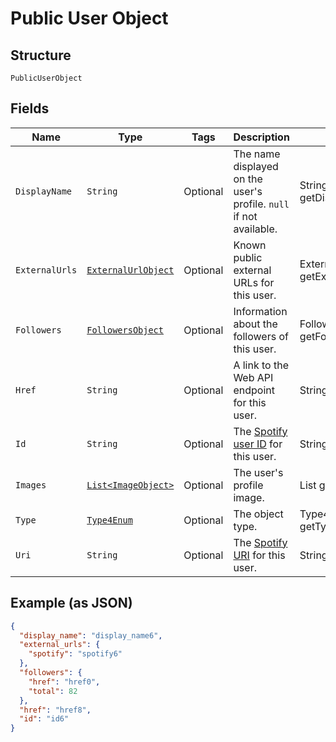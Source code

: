 
# Public User Object

## Structure

`PublicUserObject`

## Fields

| Name | Type | Tags | Description | Getter | Setter |
|  --- | --- | --- | --- | --- | --- |
| `DisplayName` | `String` | Optional | The name displayed on the user's profile. `null` if not available. | String getDisplayName() | setDisplayName(String displayName) |
| `ExternalUrls` | [`ExternalUrlObject`](../../doc/models/external-url-object.md) | Optional | Known public external URLs for this user. | ExternalUrlObject getExternalUrls() | setExternalUrls(ExternalUrlObject externalUrls) |
| `Followers` | [`FollowersObject`](../../doc/models/followers-object.md) | Optional | Information about the followers of this user. | FollowersObject getFollowers() | setFollowers(FollowersObject followers) |
| `Href` | `String` | Optional | A link to the Web API endpoint for this user. | String getHref() | setHref(String href) |
| `Id` | `String` | Optional | The [Spotify user ID](/documentation/web-api/concepts/spotify-uris-ids) for this user. | String getId() | setId(String id) |
| `Images` | [`List<ImageObject>`](../../doc/models/image-object.md) | Optional | The user's profile image. | List<ImageObject> getImages() | setImages(List<ImageObject> images) |
| `Type` | [`Type4Enum`](../../doc/models/type-4-enum.md) | Optional | The object type. | Type4Enum getType() | setType(Type4Enum type) |
| `Uri` | `String` | Optional | The [Spotify URI](/documentation/web-api/concepts/spotify-uris-ids) for this user. | String getUri() | setUri(String uri) |

## Example (as JSON)

```json
{
  "display_name": "display_name6",
  "external_urls": {
    "spotify": "spotify6"
  },
  "followers": {
    "href": "href0",
    "total": 82
  },
  "href": "href8",
  "id": "id6"
}
```

